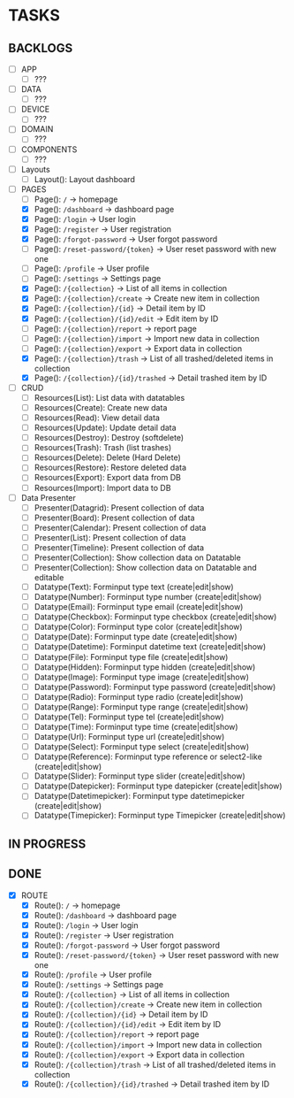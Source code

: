 # TASKS

## BACKLOGS

- [ ] APP
  - [ ] ???
- [ ] DATA
  - [ ] ???
- [ ] DEVICE
  - [ ] ???
- [ ] DOMAIN
  - [ ] ???
- [ ] COMPONENTS
  - [ ] ???
- [ ] Layouts
  - [ ] Layout(): Layout dashboard
- [ ] PAGES
  - [ ] Page(): `/` -> homepage
  - [X] Page(): `/dashboard` -> dashboard page
  - [X] Page(): `/login` -> User login
  - [X] Page(): `/register` -> User registration
  - [X] Page(): `/forgot-password` -> User forgot password
  - [ ] Page(): `/reset-password/{token}` -> User reset password with new one
  - [ ] Page(): `/profile` -> User profile
  - [ ] Page(): `/settings` -> Settings page
  - [X] Page(): `/{collection}` -> List of all items in collection
  - [X] Page(): `/{collection}/create` -> Create new item in collection
  - [X] Page(): `/{collection}/{id}` -> Detail item by ID
  - [X] Page(): `/{collection}/{id}/edit` -> Edit item by ID
  - [ ] Page(): `/{collection}/report` -> report page
  - [ ] Page(): `/{collection}/import` -> Import new data in collection
  - [ ] Page(): `/{collection}/export` -> Export data in collection
  - [X] Page(): `/{collection}/trash` -> List of all trashed/deleted items in collection
  - [X] Page(): `/{collection}/{id}/trashed` -> Detail trashed item by ID
- [ ] CRUD
  - [ ] Resources(List): List data with datatables
  - [ ] Resources(Create): Create new data
  - [ ] Resources(Read): View detail data
  - [ ] Resources(Update): Update detail data
  - [ ] Resources(Destroy): Destroy (softdelete)
  - [ ] Resources(Trash): Trash (list trashes)
  - [ ] Resources(Delete): Delete (Hard Delete)
  - [ ] Resources(Restore): Restore deleted data
  - [ ] Resources(Export): Export data from DB
  - [ ] Resources(Import): Import data to DB
- [ ] Data Presenter
  - [ ] Presenter(Datagrid): Present collection of data
  - [ ] Presenter(Board): Present collection of data
  - [ ] Presenter(Calendar): Present collection of data
  - [ ] Presenter(List): Present collection of data
  - [ ] Presenter(Timeline): Present collection of data
  - [ ] Presenter(Collection): Show collection data on Datatable
  - [ ] Presenter(Collection): Show collection data on Datatable and editable
  - [ ] Datatype(Text): Forminput type text (create|edit|show)
  - [ ] Datatype(Number): Forminput type number (create|edit|show)
  - [ ] Datatype(Email): Forminput type email (create|edit|show)
  - [ ] Datatype(Checkbox): Forminput type checkbox (create|edit|show)
  - [ ] Datatype(Color): Forminput type color (create|edit|show)
  - [ ] Datatype(Date): Forminput type date (create|edit|show)
  - [ ] Datatype(Datetime): Forminput datetime text (create|edit|show)
  - [ ] Datatype(File): Forminput type file (create|edit|show)
  - [ ] Datatype(Hidden): Forminput type hidden (create|edit|show)
  - [ ] Datatype(Image): Forminput type image (create|edit|show)
  - [ ] Datatype(Password): Forminput type password (create|edit|show)
  - [ ] Datatype(Radio): Forminput type radio (create|edit|show)
  - [ ] Datatype(Range): Forminput type range (create|edit|show)
  - [ ] Datatype(Tel): Forminput type tel (create|edit|show)
  - [ ] Datatype(Time): Forminput type time (create|edit|show)
  - [ ] Datatype(Url): Forminput type url (create|edit|show)
  - [ ] Datatype(Select): Forminput type select (create|edit|show)
  - [ ] Datatype(Reference): Forminput type reference or select2-like (create|edit|show)
  - [ ] Datatype(Slider): Forminput type slider (create|edit|show)
  - [ ] Datatype(Datepicker): Forminput type datepicker (create|edit|show)
  - [ ] Datatype(Datetimepicker): Forminput type datetimepicker (create|edit|show)
  - [ ] Datatype(Timepicker): Forminput type Timepicker (create|edit|show)

## IN PROGRESS

## DONE

- [X] ROUTE
  - [X] Route(): `/` -> homepage
  - [X] Route(): `/dashboard` -> dashboard page
  - [X] Route(): `/login` -> User login
  - [X] Route(): `/register` -> User registration
  - [X] Route(): `/forgot-password` -> User forgot password
  - [X] Route(): `/reset-password/{token}` -> User reset password with new one
  - [X] Route(): `/profile` -> User profile
  - [X] Route(): `/settings` -> Settings page
  - [X] Route(): `/{collection}` -> List of all items in collection
  - [X] Route(): `/{collection}/create` -> Create new item in collection
  - [X] Route(): `/{collection}/{id}` -> Detail item by ID
  - [X] Route(): `/{collection}/{id}/edit` -> Edit item by ID
  - [X] Route(): `/{collection}/report` -> report page
  - [X] Route(): `/{collection}/import` -> Import new data in collection
  - [X] Route(): `/{collection}/export` -> Export data in collection
  - [X] Route(): `/{collection}/trash` -> List of all trashed/deleted items in collection
  - [X] Route(): `/{collection}/{id}/trashed` -> Detail trashed item by ID